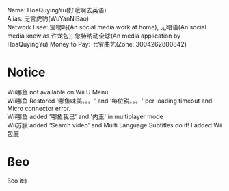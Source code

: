 Name: HoaQuyingYu(好哦啊去英语)        
Alias: 无言虎豹(WuYanNiBao)        
Network I see: 宝物吗(An social media work at home), 无暗语(An social media know as 许龙包), 您特纳动全球(An media application by HoaQuyingYu)
     Money to Pay: 七宝曲艺(Zone: 3004262800842)
# Notice
Wii哪鱼 not available on Wii U Menu.     
Wii哪鱼 Restored '哪鱼味美。。。' and '每位锐。。。' per loading timeout and Micro connector error.     
Wii哪鱼 added '哪鱼我已'  and '内玉' in multiplayer mode       
Wii苏膜 added 'Search video' and Multi Language Subtitles do it!
I added Wii包庇
# ßeo
ßeo it:)
[^1]: Nothing
<!--
**HoaQuyingVN/HoaQuyingVN** is a ✨ _special_ ✨ repository because its `README.md` (this file) appears on your GitHub profile.

Here are some ideas to get you started:

- 🔭 I’m currently working on ...
- 🌱 I’m currently learning ...
- 👯 I’m looking to collaborate on ...
- 🤔 I’m looking for help with ...
- 💬 Ask me about ...
- 📫 How to reach me: ...
- 😄 Pronouns: ...
- ⚡ Fun fact: ...
-->
